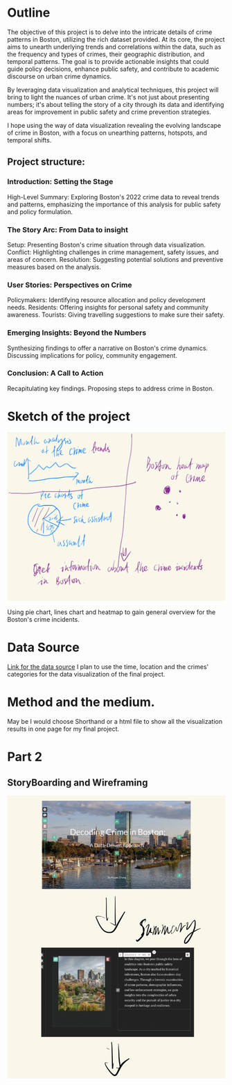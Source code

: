 # Outline
The objective of this project is to delve into the intricate details of crime patterns in Boston, utilizing the rich dataset provided. At its core, the project aims to unearth underlying trends and correlations within the data, such as the frequency and types of crimes, their geographic distribution, and temporal patterns. The goal is to provide actionable insights that could guide policy decisions, enhance public safety, and contribute to academic discourse on urban crime dynamics.

By leveraging data visualization and analytical techniques, this project will bring to light the nuances of urban crime. It's not just about presenting numbers; it's about telling the story of a city through its data and identifying areas for improvement in public safety and crime prevention strategies.

I hope using the way of data visualization revealing the evolving landscape of crime in Boston, with a focus on unearthing patterns, hotspots, and temporal shifts.
## Project structure:
### Introduction: Setting the Stage
High-Level Summary: Exploring Boston's 2022 crime data to reveal trends and patterns, emphasizing the importance of this analysis for public safety and policy formulation.
### The Story Arc: From Data to insight
Setup: Presenting Boston's crime situation through data visualization.
Conflict: Highlighting challenges in crime management, safety issues, and areas of concern.
Resolution: Suggesting potential solutions and preventive measures based on the analysis.
### User Stories: Perspectives on Crime
Policymakers: Identifying resource allocation and policy development needs.
Residents: Offering insights for personal safety and community awareness.
Tourists: Giving travelling suggestions to make sure their safety.

### Emerging Insights: Beyond the Numbers
Synthesizing findings to offer a narrative on Boston's crime dynamics.
Discussing implications for policy, community engagement.

### Conclusion: A Call to Action
Recapitulating key findings.
Proposing steps  to address crime in Boston.

# Sketch of the project
![Sketch](Boston_sketches.jpg)

Using pie chart, lines chart and heatmap to gain general overview for the Boston's crime incidents.

# Data Source
[Link for the data source](https://data.boston.gov/dataset/crime-incident-reports-august-2015-to-date-source-new-system/resource/313e56df-6d77-49d2-9c49-ee411f10cf58)
I plan to use the time, location and the crimes' categories for the data visualization of the final project.

# Method and the medium.
May be I would choose Shorthand or a html file to show all the visualization results in one page for my final project.

# Part 2
## StoryBoarding and Wireframing
![Title](sketch-10.jpg)
     





